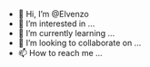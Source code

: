 - 👋 Hi, I’m @Elvenzo
- 👀 I’m interested in ...
- 🌱 I’m currently learning ...
- 💞️ I’m looking to collaborate on ...
- 📫 How to reach me ...

<!---
Elvenzo/Elvenzo is a ✨ special ✨ repository because its `README.md` (this file) appears on your GitHub profile.
You can click the Preview link to take a look at your changes.
--->
